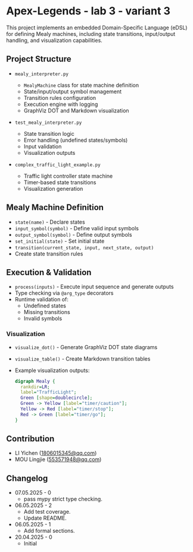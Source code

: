 # Apex-Legends - lab 3 - variant 3

This project implements an embedded Domain-Specific
Language (eDSL) for defining Mealy machines, including state
transitions, input/output handling, and visualization capabilities.

## Project Structure

- `mealy_interpreter.py`
   - `MealyMachine` class for state machine definition
   - State/input/output symbol management
   - Transition rules configuration
   - Execution engine with logging
   - GraphViz DOT and Markdown visualization

- `test_mealy_interpreter.py`  
   - State transition logic
   - Error handling (undefined states/symbols)
   - Input validation
   - Visualization outputs

- `complex_traffic_light_example.py`  
   - Traffic light controller state machine
   - Timer-based state transitions
   - Visualization generation

## Mealy Machine Definition

- `state(name)` - Declare states
- `input_symbol(symbol)` - Define valid input symbols
- `output_symbol(symbol)` - Define output symbols
- `set_initial(state)` - Set initial state
- `transition(current_state, input, next_state, output)`
- Create state transition rules

## Execution & Validation

- `process(inputs)` - Execute input sequence and generate outputs
- Type checking via `@arg_type` decorators
- Runtime validation of:
   - Undefined states
   - Missing transitions
   - Invalid symbols

### Visualization

- `visualize_dot()` - Generate GraphViz DOT state diagrams
- `visualize_table()` - Create Markdown transition tables
- Example visualization outputs:

  ```dot
  digraph Mealy {
    rankdir=LR;
    label="TrafficLight";
    Green [shape=doublecircle];
    Green -> Yellow [label="timer/caution"];
    Yellow -> Red [label="timer/stop"];
    Red -> Green [label="timer/go"];
  }

## Contribution

- LI Yichen (<1806015345@qq.com>)
- MOU Lingjie (<553571948@qq.com>)

## Changelog

- 07.05.2025 - 0
   - pass mypy strict type checking.
- 06.05.2025 - 2
   - Add test coverage.
   - Update README.
- 06.05.2025 - 1
   - Add formal sections.
- 20.04.2025 - 0
   - Initial
